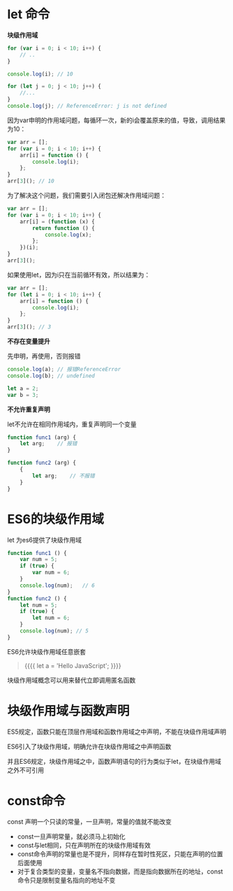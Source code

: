 # let 命令
**块级作用域**

```javascript
for (var i = 0; i < 10; i++) {
	// ..
}

console.log(i); // 10

for (let j = 0; j < 10; j++) {
	//...
}
console.log(j); // ReferenceError: j is not defined
```

因为var申明的作用域问题，每循环一次，新的i会覆盖原来的值，导致，调用结果为10：
```javascript
var arr = [];
for (var i = 0; i < 10; i++) {
	arr[i] = function () {
		console.log(i);
	};
}
arr[3](); // 10
```

为了解决这个问题，我们需要引入闭包还解决作用域问题：
```javascript
var arr = [];
for (var i = 0; i < 10; i++) {
	arr[i] = (function (x) {
		return function () {
			console.log(x);
		};
	})(i);
}
arr[3]();
```

如果使用let，因为i只在当前循环有效，所以结果为：
```javascript
var arr = [];
for (let i = 0; i < 10; i++) {
	arr[i] = function () {
		console.log(i);
	};
}
arr[3](); // 3
```

**不存在变量提升**

先申明，再使用，否则报错
```javascript
console.log(a); // 报错ReferenceError
console.log(b); // undefined

let a = 2;
var b = 3;
```

**不允许重复声明**

let不允许在相同作用域内，重复声明同一个变量

```javascript
function func1 (arg) {
	let arg;	// 报错
}

function func2 (arg) {
	{
		let arg;	// 不报错
	}
}
```

# ES6的块级作用域
let 为es6提供了块级作用域

```javascript
function func1 () {
	var num = 5;
	if (true) {
		var num = 6;
	}
	console.log(num);	// 6
}
function func2 () {
	let num = 5;
	if (true) {
		let num = 6;
	}
	console.log(num); // 5
}
```

ES6允许块级作用域任意嵌套
> {{{{ let a = 'Hello JavaScript'; }}}}

块级作用域概念可以用来替代立即调用匿名函数

# 块级作用域与函数声明

ES5规定，函数只能在顶层作用域和函数作用域之中声明，不能在块级作用域声明

ES6引入了块级作用域，明确允许在块级作用域之中声明函数

并且ES6规定，块级作用域之中，函数声明语句的行为类似于let，在块级作用域之外不可引用


# const命令
const 声明一个只读的常量，一旦声明，常量的值就不能改变

* const一旦声明常量，就必须马上初始化
* const与let相同，只在声明所在的块级作用域有效
* const命令声明的常量也是不提升，同样存在暂时性死区，只能在声明的位置后面使用
* 对于复合类型的变量，变量名不指向数据，而是指向数据所在的地址，const命令只是限制变量名指向的地址不变




